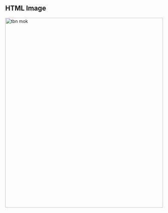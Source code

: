<html>
<body>

<h2>HTML Image</h2>
<img src="img_girl.jpg" alt="tbn mok " width="500" height="600">

</body>
</html>

